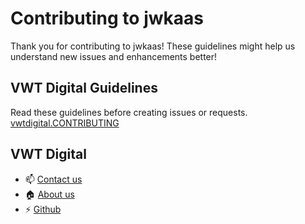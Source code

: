 # Contributing to jwkaas
Thank you for contributing to jwkaas! These guidelines might help us understand new issues and enhancements better!

## VWT Digital Guidelines
Read these guidelines before creating issues or requests.
[vwtdigital.CONTRIBUTING](https://github.com/vwt-digital/operational-data-hub/blob/develop/vwtdigital.CONTRIBUTING.md)

## VWT Digital
- :mailbox: [Contact us](https://vwt-digital.github.io/#contact)
- :house: [About us](https://vwt-digital.github.io/)
- :zap: [Github](https://github.com/vwt-digital)

